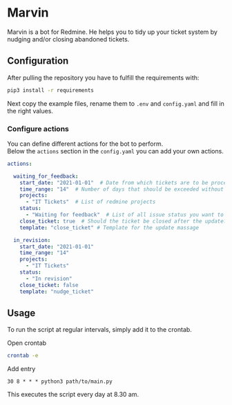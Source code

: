 # Marvin
Marvin is a bot for Redmine. He helps you to tidy up your ticket system by nudging and/or closing abandoned tickets.

## Configuration
After pulling the repository you have to fulfill the requirements with:
```bash
pip3 install -r requirements
```
Next copy the example files, rename them to `.env` and `config.yaml` and fill in the right values.

### Configure actions
You can define different actions for the bot to perform.  
Below the `actions` section in the `config.yaml` you can add your own actions.

```yaml
actions:

  waiting_for_feedback:
    start_date: "2021-01-01"  # Date from which tickets are to be processed (all tickets from yyyy-mm-dd)
    time_range: "14"  # Number of days that should be exceeded without updates on the ticket
    projects:
      - "IT Tickets"  # List of redmine projects
    status:
      - "Waiting for feedback"  # List of all issue status you want to treat
    close_ticket: true  # Should the ticket be closed after the update?
    template: "close_ticket" # Template for the update massage

  in_revision:
    start_date: "2021-01-01"
    time_range: "14"
    projects:
      - "IT Tickets"
    status:
      - "In revision"
    close_ticket: false
    template: "nudge_ticket"
```

## Usage
To run the script at regular intervals, simply add it to the crontab.  

Open crontab
```bash
crontab -e
```

Add entry
```
30 8 * * * python3 path/to/main.py
```
This executes the script every day at 8.30 am.

